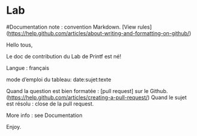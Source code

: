 # Lab

#Documentation note : convention Markdown. [View rules] (https://help.github.com/articles/about-writing-and-formatting-on-github/)

Hello tous,

Le doc de contribution du Lab de Printf est né!

Langue : français

mode d’emploi du tableau: date:sujet:texte

Quand la question est bien formatée : [pull request] sur le Github. (https://help.github.com/articles/creating-a-pull-request/) Quand le sujet est résolu : close de la pull request.

More info : see Documentation

Enjoy.
